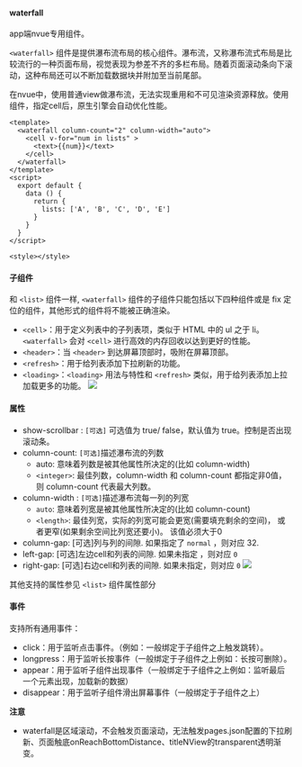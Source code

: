 #### waterfall

app端nvue专用组件。

`<waterfall>` 组件是提供瀑布流布局的核心组件。瀑布流，又称瀑布流式布局是比较流行的一种页面布局，视觉表现为参差不齐的多栏布局。随着页面滚动条向下滚动，这种布局还可以不断加载数据块并附加至当前尾部。

在nvue中，使用普通view做瀑布流，无法实现重用和不可见渲染资源释放。使用<waterfall>组件，指定cell后，原生引擎会自动优化性能。

```
<template>
  <waterfall column-count="2" column-width="auto">
    <cell v-for="num in lists" >
      <text>{{num}}</text>
    </cell>
  </waterfall>
</template>
<script>
  export default {
    data () {
      return {
        lists: ['A', 'B', 'C', 'D', 'E']
      }
    }
  }
</script>

<style></style>
```

#### 子组件

和 `<list>` 组件一样, `<waterfall>` 组件的子组件只能包括以下四种组件或是 fix 定位的组件，其他形式的组件将不能被正确渲染。

- `<cell>`：用于定义列表中的子列表项，类似于 HTML 中的 ul 之于 li。`<waterfall>` 会对 `<cell>` 进行高效的内存回收以达到更好的性能。
- `<header>`：当 `<header>` 到达屏幕顶部时，吸附在屏幕顶部。
- `<refresh>`：用于给列表添加下拉刷新的功能。
- `<loading>`：`<loading>` 用法与特性和 `<refresh>` 类似，用于给列表添加上拉加载更多的功能。
  <img src="https://bjetxgzv.cdn.bspapp.com/VKCEYUGU-uni-app-doc/e6b5dbe0-4f2e-11eb-97b7-0dc4655d6e68.png" />

#### 属性

- show-scrollbar : `[可选]` 可选值为 true/ false，默认值为 true。控制是否出现滚动条。
- column-count: `[可选]`描述瀑布流的列数
  - auto: 意味着列数是被其他属性所决定的(比如 column-width)
  - `<integer>`: 最佳列数，column-width 和 column-count 都指定非0值， 则 column-count 代表最大列数。
- column-width : `[可选]`描述瀑布流每一列的列宽
  - `auto`: 意味着列宽是被其他属性所决定的(比如 column-count)
  - `<length>`: 最佳列宽，实际的列宽可能会更宽(需要填充剩余的空间)， 或者更窄(如果剩余空间比列宽还要小)。 该值必须大于0
- column-gap: [可选]列与列的间隙. 如果指定了 `normal` ，则对应 32.
- left-gap: [可选]左边cell和列表的间隙. 如果未指定 ，则对应 `0`
- right-gap: [可选]右边cell和列表的间隙. 如果未指定，则对应 `0`
  <img src="https://bjetxgzv.cdn.bspapp.com/VKCEYUGU-uni-app-doc/e78b5450-4f2e-11eb-b680-7980c8a877b8.png" />

其他支持的属性参见 `<list>` 组件属性部分

#### 事件
支持所有通用事件：

- click：用于监听点击事件。（例如：一般绑定于子组件之上触发跳转）。
- longpress：用于监听长按事件（一般绑定于子组件之上例如：长按可删除）。
- appear：用于监听子组件出现事件（一般绑定于子组件之上例如：监听最后一个元素出现，加载新的数据）
- disappear：用于监听子组件滑出屏幕事件（一般绑定于子组件之上）

**注意**
- waterfall是区域滚动，不会触发页面滚动，无法触发pages.json配置的下拉刷新、页面触底onReachBottomDistance、titleNView的transparent透明渐变。
